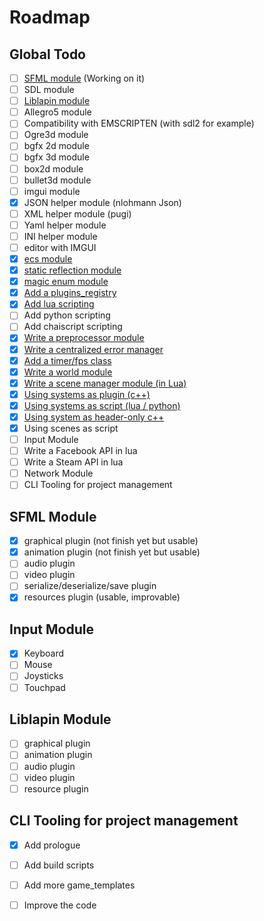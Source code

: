 # Roadmap

## Global Todo

* [ ] [SFML module](roadmap.md#sfml-module) \(Working on it\)
* [ ] SDL module
* [ ] [Liblapin module](roadmap.md#liblapin-module)
* [ ] Allegro5 module
* [ ] Compatibility with EMSCRIPTEN \(with sdl2 for example\)
* [ ] Ogre3d module
* [ ] bgfx 2d module
* [ ] bgfx 3d module
* [ ] box2d module
* [ ] bullet3d module
* [ ] imgui module
* [x] JSON helper module \(nlohmann Json\)
* [ ] XML helper module \(pugi\)
* [ ] Yaml helper module
* [ ] INI helper module
* [ ] editor with IMGUI
* [x] [ecs module](modules/shiva-ecs.md)
* [x] [static reflection module](modules/shiva-reflection.md)
* [x] [magic enum module](modules/shiva-enums.md)
* [x] [Add a plugins\_registry](modules/shiva-dll.md#plugins_registry)
* [x] [Add lua scripting](scripting/lua.md)
* [ ] Add python scripting
* [ ] Add chaiscript scripting
* [x] [Write a preprocessor module](modules/shiva-pp.md)
* [x] [Write a centralized error manager](modules/shiva-error.md)
* [x] [Add a timer/fps class](modules/shiva-timer.md)
* [x] [Write a world module](modules/shiva-world.md)
* [x] [Write a scene manager module \(in Lua\)](modules/shiva-scenes.md)
* [x] [Using systems as plugin \(c++\)](tutorial/how-to-create-a-system-plugin.md)
* [x] [Using systems as script \(lua / python\)](tutorial/how-to-create-a-scripted-system.md)
* [x] [Using system as header-only c++](tutorial/quickstart.md#getting-started)
* [x] Using scenes as script
* [ ] Input Module
* [ ] Write a Facebook API in lua
* [ ] Write a Steam API in lua
* [ ] Network Module
* [ ] CLI Tooling for project management

## SFML Module

* [x] graphical plugin \(not finish yet but usable\)
* [x] animation plugin \(not finish yet but usable\)
* [ ] audio plugin
* [ ] video plugin
* [ ] serialize/deserialize/save plugin
* [x] resources plugin \(usable, improvable\)

## Input Module

* [x] Keyboard
* [ ] Mouse
* [ ] Joysticks
* [ ] Touchpad

## Liblapin Module

* [ ] graphical plugin
* [ ] animation plugin
* [ ] audio plugin
* [ ] video plugin
* [ ] resource plugin

## CLI Tooling for project management

* [x] Add prologue
* [ ] Add build scripts
* [ ] Add more game\_templates
* [ ] Improve the code

